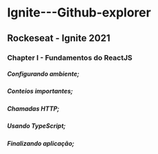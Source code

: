 # Ignite---Github-explorer
## Rockeseat - Ignite 2021
### Chapter I -  Fundamentos do ReactJS
  ##### Configurando ambiente;
  ##### Conteios importantes;
  ##### Chamadas HTTP;
  ##### Usando TypeScript;
  ##### Finalizando aplicação;
